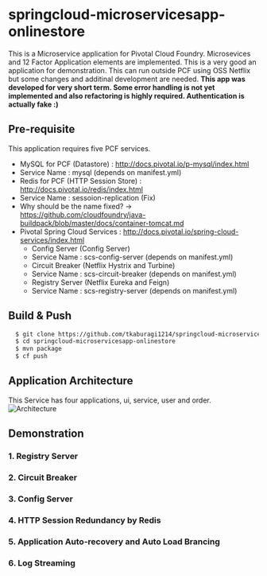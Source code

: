 # springcloud-microservicesapp-onlinestore

This is a Microservice application for Pivotal Cloud Foundry. Microsevices and 12 Factor Application elements are implemented. This is a very good an application for demonstration. This can run outside PCF using OSS Netflix but some changes and additinal development are needed. **This app was developed for very short term. Some error handling is not yet implemented and also refactoring is highly required. Authentication is actually fake :)**

## Pre-requisite
This application requires five PCF services.
* MySQL for PCF (Datastore) : http://docs.pivotal.io/p-mysql/index.html
 * Service Name : mysql (depends on manifest.yml) 
* Redis for PCF (HTTP Session Store) : http://docs.pivotal.io/redis/index.html
 * Service Name : sessoion-replication (Fix)
  * Why should be the name fixed? -> https://github.com/cloudfoundry/java-buildpack/blob/master/docs/container-tomcat.md 
* Pivotal Spring Cloud Services : http://docs.pivotal.io/spring-cloud-services/index.html
  * Config Server (Config Server)
   * Service Name : scs-config-server (depends on manifest.yml) 
  * Circuit Breaker (Netflix Hystrix and Turbine)
   * Service Name : scs-circuit-breaker (depends on manifest.yml) 
  * Registry Server (Netflix Eureka and Feign)
   * Service Name : scs-registry-server (depends on manifest.yml) 

## Build & Push
```bash
  $ git clone https://github.com/tkaburagi1214/springcloud-microservicesapp-onlinestore.git
  $ cd springcloud-microservicesapp-onlinestore
  $ mvn package
  $ cf push
````
## Application Architecture
This Service has four applications, ui, service, user and order.
![Architecture](https://github.com/tkaburagi1214/springcloud-microservicesapp-onlinestore/blob/master/Architecture.png)

## Demonstration
### 1. Registry Server
### 2. Circuit Breaker
### 3. Config Server
### 4. HTTP Session Redundancy by Redis
### 5. Application Auto-recovery and Auto Load Brancing
### 6. Log Streaming
